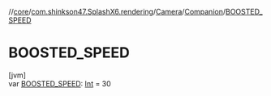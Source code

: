 //[core](../../../../index.md)/[com.shinkson47.SplashX6.rendering](../../index.md)/[Camera](../index.md)/[Companion](index.md)/[BOOSTED_SPEED](-b-o-o-s-t-e-d_-s-p-e-e-d.md)

# BOOSTED_SPEED

[jvm]\
var [BOOSTED_SPEED](-b-o-o-s-t-e-d_-s-p-e-e-d.md): [Int](https://kotlinlang.org/api/latest/jvm/stdlib/kotlin/-int/index.html) = 30
